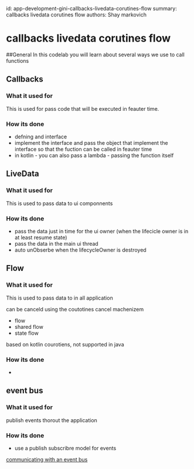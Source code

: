 id: app-development-gini-callbacks-livedata-corutines-flow
summary: callbacks livedata corutines flow
authors: Shay markovich

# callbacks livedata corutines flow

<!-- ------------------------ -->
##General
In this codelab you will learn about several ways we use to call functions

<!-- ------------------------ -->
## Callbacks

### What it used for
This is used for pass code that will be executed in feauter time.

### How its done
- defning and interface
- implement the interface and pass the object that implement the interface so that the fuction can be called in feauter time
- in kotlin - you can also pass a lambda - passing the function itself


<!-- ------------------------ -->
## LiveData

### What it used for
This is used to pass data to ui componnents

### How its done
- pass the data just in time for the ui owner (when the lifecicle owner is in at least resume state)
- pass the data in the main ui thread
- auto unObserbe when the lifecycleOwner is destroyed


<!-- ------------------------ -->
## Flow

### What it used for
This is used to pass data to in all application

can be canceld using the coutotines cancel machenizem

- flow
- shared flow
- state flow

based on kotlin courotiens, not supported in java

### How its done
-



<!-- ------------------------ -->
## event bus


### What it used for
publish events thorout the application

### How its done
- use a publish subscribre model for events

[communicating with an event bus](https://guides.codepath.com/android/communicating-with-an-event-bus)


